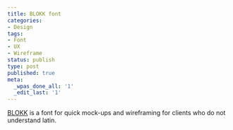 ```yaml
---
title: BLOKK font
categories:
- Design
tags:
- Font
- UX
- Wireframe
status: publish
type: post
published: true
meta:
  _wpas_done_all: '1'
  _edit_last: '1'
---
```

<a href="https://blokkfont.com/">BLOKK</a> is a font for quick mock-ups and wireframing for clients who do not understand latin.
